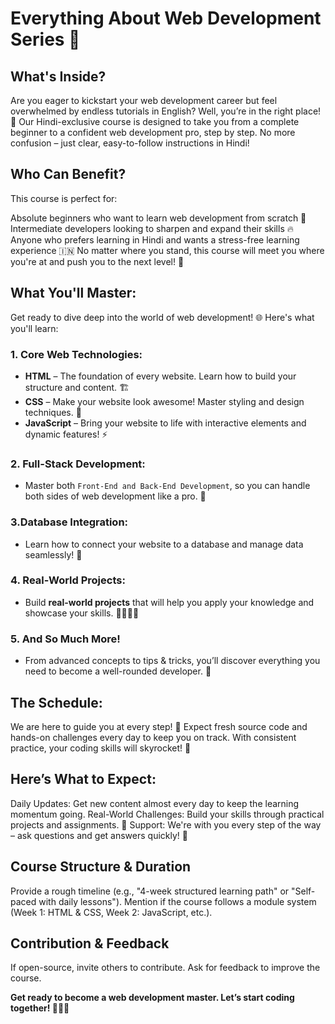 # Everything About Web Development Series 🚀

## What's Inside?
Are you eager to kickstart your web development career but feel overwhelmed by endless tutorials in English? Well, you’re in the right place! 🌟
Our Hindi-exclusive course is designed to take you from a complete beginner to a confident web development pro, step by step. No more confusion – just clear, easy-to-follow instructions in Hindi!

## Who Can Benefit?
This course is perfect for:

Absolute beginners who want to learn web development from scratch 🌱
Intermediate developers looking to sharpen and expand their skills 🔥
Anyone who prefers learning in Hindi and wants a stress-free learning experience 🇮🇳
No matter where you stand, this course will meet you where you're at and push you to the next level! 💪

## What You'll Master:
Get ready to dive deep into the world of web development! 🌐 Here's what you'll learn:

 ### 1. Core Web Technologies:
- **HTML** – The foundation of every website. Learn how to build your structure and content. 🏗️
- **CSS** – Make your website look awesome! Master styling and design techniques. 🎨
- **JavaScript** – Bring your website to life with interactive elements and dynamic features! ⚡
 ###  2. Full-Stack Development:
- Master both `Front-End and Back-End Development`, so you can handle both sides of web development like a pro. 🔄
 ### 3.Database Integration:
- Learn how to connect your website to a database and manage data seamlessly! 💾
 ### 4. Real-World Projects:
- Build **real-world projects**  that will help you apply your knowledge and showcase your skills. 👩‍💻👨‍💻
### 5.  And So Much More!
- From advanced concepts to tips & tricks, you’ll discover everything you need to become a well-rounded developer. 🔑
## The Schedule:
We are here to guide you at every step! 🌈
Expect fresh source code and hands-on challenges every day to keep you on track. With consistent practice, your coding skills will skyrocket! 🚀

## Here’s What to Expect:
Daily Updates: Get new content almost every day to keep the learning momentum going.
Real-World Challenges: Build your skills through practical projects and assignments. 🎯
Support: We're with you every step of the way – ask questions and get answers quickly! 💬

## Course Structure & Duration
Provide a rough timeline (e.g., "4-week structured learning path" or "Self-paced with daily lessons").
Mention if the course follows a module system (Week 1: HTML & CSS, Week 2: JavaScript, etc.).
## Contribution & Feedback
If open-source, invite others to contribute.
Ask for feedback to improve the course.

**Get ready to become a web development master. Let’s start coding together! 👨‍💻🌟**
 